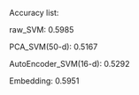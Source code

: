 Accuracy list:

raw_SVM:  0.5985

PCA_SVM(50-d):  0.5167

AutoEncoder_SVM(16-d): 0.5292

Embedding: 0.5951